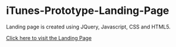 # iTunes-Prototype-Landing-Page
Landing page is created using JQuery, Javascript, CSS and HTML5.

<a href="https://bladeroy.github.io/iTunes-Prototype-Landing-Page/">Click here to visit the Landing Page</a>
